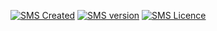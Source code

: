 [![SMS Created](https://img.shields.io/badge/Created-February%202019-blue.svg)](#)
[![SMS version](https://img.shields.io/badge/ConsoleApplication-orange.svg)](#)
[![SMS Licence](https://img.shields.io/badge/Language-Csharp-brightgreen.svg)](#)


